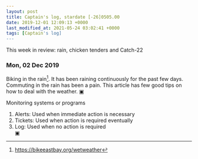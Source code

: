 ```yaml
---
layout: post
title: Captain's log, stardate [-26]0505.00
date: 2019-12-01 12:09:13 +0000
last_modified_at: 2021-05-24 03:02:41 +0000
tags: [Captain's log]
---
```


This week in review: rain, chicken tenders and Catch-22

<!-- more -->

### Mon, 02 Dec 2019

Biking in the rain[^1]. It has been raining continuously for the past
few days. Commuting in the rain has been a pain. This article has few good
tips on how to deal with the weather.
▣

Monitoring systems or programs

1. Alerts: Used when immediate action is necessary
2. Tickets: Used when action is required eventually
3. Log: Used when no action is required  
▣

[^1]: <https://bikeeastbay.org/wetweather>
